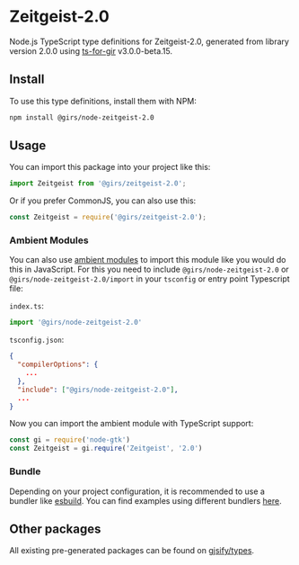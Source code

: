 
# Zeitgeist-2.0

Node.js TypeScript type definitions for Zeitgeist-2.0, generated from library version 2.0.0 using [ts-for-gir](https://github.com/gjsify/ts-for-gir) v3.0.0-beta.15.

## Install

To use this type definitions, install them with NPM:
```bash
npm install @girs/node-zeitgeist-2.0
```

## Usage

You can import this package into your project like this:
```ts
import Zeitgeist from '@girs/zeitgeist-2.0';
```

Or if you prefer CommonJS, you can also use this:
```ts
const Zeitgeist = require('@girs/zeitgeist-2.0');
```

### Ambient Modules

You can also use [ambient modules](https://github.com/gjsify/ts-for-gir/tree/main/packages/cli#ambient-modules) to import this module like you would do this in JavaScript.
For this you need to include `@girs/node-zeitgeist-2.0` or `@girs/node-zeitgeist-2.0/import` in your `tsconfig` or entry point Typescript file:

`index.ts`:
```ts
import '@girs/node-zeitgeist-2.0'
```

`tsconfig.json`:
```json
{
  "compilerOptions": {
    ...
  },
  "include": ["@girs/node-zeitgeist-2.0"],
  ...
}
```

Now you can import the ambient module with TypeScript support: 

```ts
const gi = require('node-gtk')
const Zeitgeist = gi.require('Zeitgeist', '2.0')
```



### Bundle

Depending on your project configuration, it is recommended to use a bundler like [esbuild](https://esbuild.github.io/). You can find examples using different bundlers [here](https://github.com/gjsify/ts-for-gir/tree/main/examples).

## Other packages

All existing pre-generated packages can be found on [gjsify/types](https://github.com/gjsify/types).

